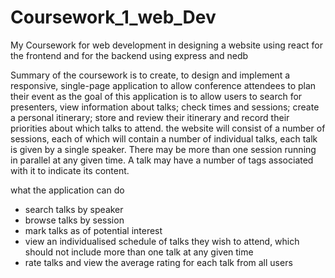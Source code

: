 # Coursework_1_web_Dev
My Coursework for web development in designing a website using react for the frontend and for the backend using express and nedb 

Summary of the coursework is to create, to design and implement a responsive, single-page application to allow conference attendees to plan their event as the goal of this application is to allow users to search for presenters, view information about talks; check times and sessions; create a personal itinerary; store and review their itinerary and record their priorities about which talks to attend. 
the website will consist of a number of sessions, each of which will contain a number of individual talks, each talk is given by a single speaker. There may be more than one session running in parallel at any given time. A talk may have a number of tags associated with it to indicate its content.

what the application can do 

-	search talks by speaker 
-	browse talks by session 
-	mark talks as of potential interest 
-	view an individualised schedule of talks they wish to attend, which should not include more than one talk at any given time 
-	rate talks and view the average rating for each talk from all users 



